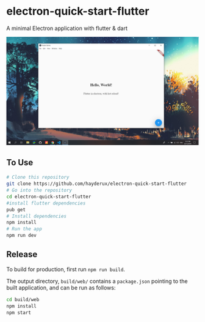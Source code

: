 # electron-quick-start-flutter
A minimal Electron application with flutter & dart

![Screenshot](screenshots/main.png)

## To Use

```bash
# Clone this repository
git clone https://github.com/hayderux/electron-quick-start-flutter
# Go into the repository
cd electron-quick-start-flutter
#install flutter dependencies
pub get
# Install dependencies
npm install
# Run the app
npm run dev
```



 
## Release
To build for production, first run `npm run build`.

The output directory, `build/web/` contains a `package.json` pointing to the built
application, and can be run as follows:

```bash
cd build/web
npm install
npm start
```

